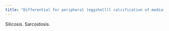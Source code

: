 ```yaml
---
title: "Differential for peripheral (eggshell)l calcification of mediastinal/hilar lymph nodes on CT?"
---
```

Silicosis. Sarcoidosis.

